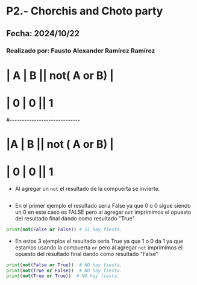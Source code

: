 # P2.- Chorchis and Choto party
## Fecha: 2024/10/22
### Realizado por: Fausto Alexander Ramírez Ramírez
# | A | B || not( A or B) |
# | 0 | 0 || 1
#-----------------------------
# |A | B || not ( A or B) |
# | 0 | 0 || 1
- Al agregar un  `not` el resultado de la compuerta se invierte.
``` python
```
- En el primer ejemplo el resultado seria False ya que 0 o 0 sigue siendo un 0 en este caso es FALSE pero al agregar `not` imprimimos el opuesto del resultado final dando como resultado "True"
``` python
print(not(False or False)) # SI hay fiesta.
```
- En estos 3 ejemplos el resultado seria True ya que 1 o 0 da 1 ya que estamos usando la compuerta `or` pero al agregar `not` imprimimos el opuesto del resultado final dando como resultado "False"
``` python
print(not(False or True))  # NO hay fiesta.
print(not(True or False))  # NO hay fiesta.
print(not(True or True))  # NO hay fiesta.
